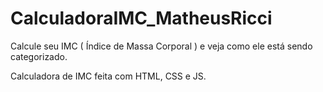 # CalculadoraIMC_MatheusRicci
Calcule seu IMC ( Índice de Massa Corporal ) e veja como ele está sendo categorizado.

Calculadora de IMC feita com HTML, CSS e JS.

